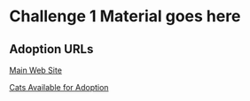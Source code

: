 # Challenge 1 Material goes here

## Adoption URLs

[Main Web Site](https://torontocatrescue.ca/)

[Cats Available for Adoption](http://www.torontocatrescueadopt.com/)


